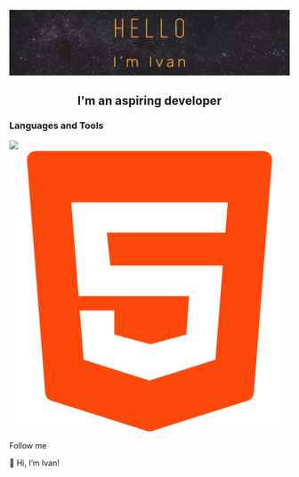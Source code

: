 ![Header](https://github.com/IvanGodPro24/IvanGodPro24/blob/main/assets/logo.png)

<h2 align="center">I'm an aspiring developer</h2>

<h3>Languages and Tools</h3>

<img src="https://img.shields.io/badge/just%20the%20message-8A2BE2"/>

<a href="https://developer.mozilla.org/en-US/docs/Web/HTML">
<img src="/assets/html.png"/>
</a>

Follow me

👋 Hi, I’m Ivan!
